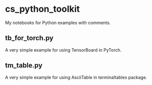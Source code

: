 # cs_python_toolkit
My notebooks for Python examples with comments.

## tb_for_torch.py
A very simple example for using TensorBoard in PyTorch.

## tm_table.py
A very simple example for using AsciiTable in terminaltables package.
